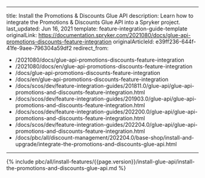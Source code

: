   
---
title: Install the Promotions & Discounts Glue API
description: Learn how to integrate the Promotions & Discounts Glue API into a Spryker project.
last_updated: Jun 16, 2021
template: feature-integration-guide-template
originalLink: https://documentation.spryker.com/2021080/docs/glue-api-promotions-discounts-feature-integration
originalArticleId: e39ff236-644f-41fe-9aee-796304a59df2
redirect_from:
  - /2021080/docs/glue-api-promotions-discounts-feature-integration
  - /2021080/docs/en/glue-api-promotions-discounts-feature-integration
  - /docs/glue-api-promotions-discounts-feature-integration
  - /docs/en/glue-api-promotions-discounts-feature-integration
  - /docs/scos/dev/feature-integration-guides/201811.0/glue-api/glue-api-promotions-and-discounts-feature-integration.html
  - /docs/scos/dev/feature-integration-guides/201903.0/glue-api/glue-api-promotions-and-discounts-feature-integration.html
  - /docs/scos/dev/feature-integration-guides/202200.0/glue-api/glue-api-promotions-and-discounts-feature-integration.html
  - /docs/scos/dev/feature-integration-guides/202204.0/glue-api/glue-api-promotions-and-discounts-feature-integration.html
  - /docs/pbc/all/discount-management/202204.0/base-shop/install-and-upgrade/integrate-the-promotions-and-discounts-glue-api.html  
---

{% include pbc/all/install-features/{{page.version}}/install-glue-api/install-the-promotions-and-discounts-glue-api.md %} <!-- To edit, see /_includes/pbc/all/install-features/202204.0/install-glue-api/install-the-promotions-and-discounts-glue-api.md -->
